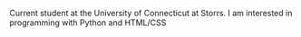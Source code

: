Current student at the University of Connecticut at Storrs. I am interested in programming with Python and HTML/CSS

